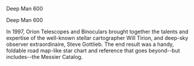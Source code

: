Deep Man 600

Deep Man 600

In 1997, Orion Telescopes and Binoculars brought together the talents and expertise of the well-known stellar cartographer Will Tirion, and deep-sky observer extraordinaire, Steve Gottlieb. The end result was a handy, foldable road map-like star chart and reference that goes beyond--but includes--the Messier Catalog.

